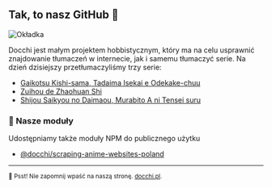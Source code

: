 ## Tak, to nasz GitHub 👋

![Okładka](https://cdn.discordapp.com/attachments/721911008213598238/992855317647982592/Group_3.png)

Docchi jest małym projektem hobbistycznym, który ma na celu usprawnić znajdowanie tłumaczeń w internecie, jak i samemu tłumaczyć serie. Na dzień dzisiejszy przetłumaczyliśmy trzy serie: 

- [Gaikotsu Kishi-sama, Tadaima Isekai e Odekake-chuu](https://docchi.pl/anime/gaikotsu-kishi-sama-tadaima-isekai-e-odekakechuu-48760)
- [Zuihou de Zhaohuan Shi](https://docchi.pl/anime/zuihou-de-zhaohuan-shi-41915)
- [Shijou Saikyou no Daimaou, Murabito A ni Tensei suru](https://docchi.pl/anime/shijou-saikyou-no-daimaou-murabito-a-ni-tensei-suru-48415)

### 🔮 Nasze moduły

Udostępniamy także moduły NPM do publicznego użytku

- [@docchi/scraping-anime-websites-poland](https://www.npmjs.com/package/@docchi/scraping-anime-websites-poland)

---

<sub>🤫 Psst! Nie zapomnij wpaść na naszą stronę. [docchi.pl](https://docchi.pl/).</sub>

